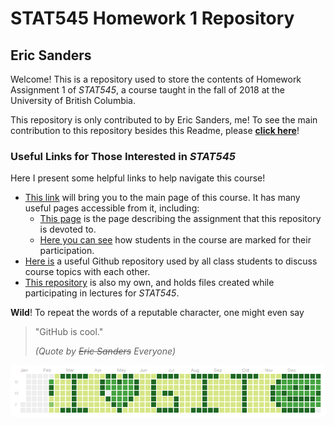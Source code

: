 # STAT545 Homework 1 Repository
## Eric Sanders

Welcome! This is a repository used to store the contents of Homework Assignment 1 of *STAT545*, a course taught in the fall of 2018 at the University of British Columbia.

This repository is only contributed to by Eric Sanders, me! To see the main contribution to this repository besides this Readme, please **[click here]()**!

### Useful Links for Those Interested in *STAT545*

Here I present some helpful links to help navigate this course!

* [This link](http://stat545.com/Classroom/) will bring you to the main page of this course. It has many useful pages accessible from it, including:
    * [This page](http://stat545.com/Classroom/assignments/hw01/hw01.html) is the page describing the assignment that this repository is devoted to.
    * [Here you can see](http://stat545.com/Classroom/participation.html) how students in the course are marked for their participation.
* [Here is](https://github.com/STAT545-UBC/Discussion-Internal) a useful Github repository used by all class students to discuss course topics with each other.
* [This repository](https://github.com/ericjsanders/stat545_participation) is also my own, and holds files created while participating in lectures for *STAT545*.

**Wild**! To repeat the words of a reputable character, one might even say

> "GitHub is cool."
>
> *(Quote by ~~Eric Sanders~~ Everyone)*

![GithubLove](contributions.png)